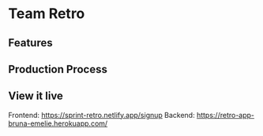 # Team Retro

## Features

## Production Process

## View it live

Frontend: https://sprint-retro.netlify.app/signup
Backend: https://retro-app-bruna-emelie.herokuapp.com/
